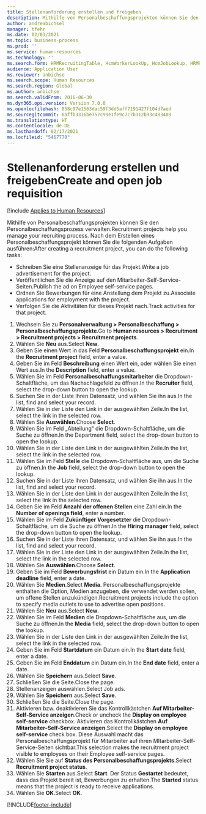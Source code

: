 ```yaml
---
title: Stellenanforderung erstellen und freigeben
description: Mithilfe von Personalbeschaffungsprojekten können Sie den Personalbeschaffungsprozess verwalten.
author: andreabichsel
manager: tfehr
ms.date: 02/03/2021
ms.topic: business-process
ms.prod: ''
ms.service: human-resources
ms.technology: ''
ms.search.form: HRMRecruitingTable, HcmWorkerLookUp, HcmJobLookup, HRMRecruitingMedia, HRMRecruitingJobAd, HcmPersonnelManagementWorkspace
audience: Application User
ms.reviewer: anbichse
ms.search.scope: Human Resources
ms.search.region: Global
ms.author: anbichse
ms.search.validFrom: 2016-06-30
ms.dyn365.ops.version: Version 7.0.0
ms.openlocfilehash: 858c97e1563dac59f3dd5aff7191427f104d7aed
ms.sourcegitcommit: 6affb3316be757c99e1fe9c7c7b312b93c483408
ms.translationtype: HT
ms.contentlocale: de-DE
ms.lasthandoff: 02/17/2021
ms.locfileid: "5467770"
---
```

# <a name="create-and-open-job-requisition"></a><span data-ttu-id="fa50a-103">Stellenanforderung erstellen und freigeben</span><span class="sxs-lookup"><span data-stu-id="fa50a-103">Create and open job requisition</span></span>

[!include [Applies to Human Resources](../includes/applies-to-hr.md)]

<span data-ttu-id="fa50a-104">Mithilfe von Personalbeschaffungsprojekten können Sie den Personalbeschaffungsprozess verwalten.</span><span class="sxs-lookup"><span data-stu-id="fa50a-104">Recruitment projects help you manage your recruiting process.</span></span> <span data-ttu-id="fa50a-105">Nach dem Erstellen eines Personalbeschaffungsprojekt können Sie die folgenden Aufgaben ausführen:</span><span class="sxs-lookup"><span data-stu-id="fa50a-105">After creating a recruitment project, you can do the following tasks:</span></span>

- <span data-ttu-id="fa50a-106">Schreiben Sie eine Stellenanzeige für das Projekt.</span><span class="sxs-lookup"><span data-stu-id="fa50a-106">Write a job advertisement for the project.</span></span>
- <span data-ttu-id="fa50a-107">Veröffentlichen Sie die Anzeige auf den Mitarbeiter-Self-Service-Seiten.</span><span class="sxs-lookup"><span data-stu-id="fa50a-107">Publish the ad on Employee self-service pages.</span></span>
- <span data-ttu-id="fa50a-108">Ordnen Sie Bewerbungen für eine Anstellung dem Projekt zu.</span><span class="sxs-lookup"><span data-stu-id="fa50a-108">Associate applications for employment with the project.</span></span>
- <span data-ttu-id="fa50a-109">Verfolgen Sie die Aktivitäten für dieses Projekt nach.</span><span class="sxs-lookup"><span data-stu-id="fa50a-109">Track activities for that project.</span></span> 

1. <span data-ttu-id="fa50a-110">Wechseln Sie zu **Personalverwaltung > Personalbeschaffung > Personalbeschaffungsprojekte**.</span><span class="sxs-lookup"><span data-stu-id="fa50a-110">Go to **Human resources > Recruitment > Recruitment projects > Recruitment projects**.</span></span>
2. <span data-ttu-id="fa50a-111">Wählen Sie **Neu** aus.</span><span class="sxs-lookup"><span data-stu-id="fa50a-111">Select **New**.</span></span>
3. <span data-ttu-id="fa50a-112">Geben Sie einen Wert in das Feld **Personalbeschaffungsprojekt** ein.</span><span class="sxs-lookup"><span data-stu-id="fa50a-112">In the **Recruitment project** field, enter a value.</span></span>
4. <span data-ttu-id="fa50a-113">Geben Sie im Feld **Beschreibung** einen Wert ein, oder wählen Sie einen Wert aus.</span><span class="sxs-lookup"><span data-stu-id="fa50a-113">In the **Description** field, enter a value.</span></span>
5. <span data-ttu-id="fa50a-114">Wählen Sie im Feld **Personalbeschaffungsmitarbeiter** die Dropdown-Schaltfläche, um das Nachschlagefeld zu öffnen.</span><span class="sxs-lookup"><span data-stu-id="fa50a-114">In the **Recruiter** field, select the drop-down button to open the lookup.</span></span>
6. <span data-ttu-id="fa50a-115">Suchen Sie in der Liste Ihren Datensatz, und wählen Sie ihn aus.</span><span class="sxs-lookup"><span data-stu-id="fa50a-115">In the list, find and select your record.</span></span>
7. <span data-ttu-id="fa50a-116">Wählen Sie in der Liste den Link in der ausgewählten Zeile.</span><span class="sxs-lookup"><span data-stu-id="fa50a-116">In the list, select the link in the selected row.</span></span>
8. <span data-ttu-id="fa50a-117">Wählen Sie **Auswählen**.</span><span class="sxs-lookup"><span data-stu-id="fa50a-117">Choose **Select**.</span></span>
9. <span data-ttu-id="fa50a-118">Wählen Sie im Feld „Abteilung“ die Dropdown-Schaltfläche, um die Suche zu öffnen.</span><span class="sxs-lookup"><span data-stu-id="fa50a-118">In the Department field, select the drop-down button to open the lookup.</span></span>
10. <span data-ttu-id="fa50a-119">Wählen Sie in der Liste den Link in der ausgewählten Zeile.</span><span class="sxs-lookup"><span data-stu-id="fa50a-119">In the list, select the link in the selected row.</span></span>
11. <span data-ttu-id="fa50a-120">Wählen Sie im Feld **Stelle** die Dropdown-Schaltfläche aus, um die Suche zu öffnen.</span><span class="sxs-lookup"><span data-stu-id="fa50a-120">In the **Job** field, select the drop-down button to open the lookup.</span></span>
12. <span data-ttu-id="fa50a-121">Suchen Sie in der Liste Ihren Datensatz, und wählen Sie ihn aus.</span><span class="sxs-lookup"><span data-stu-id="fa50a-121">In the list, find and select your record.</span></span>
13. <span data-ttu-id="fa50a-122">Wählen Sie in der Liste den Link in der ausgewählten Zeile.</span><span class="sxs-lookup"><span data-stu-id="fa50a-122">In the list, select the link in the selected row.</span></span>
14. <span data-ttu-id="fa50a-123">Geben Sie im Feld **Anzahl der offenen Stellen** eine Zahl ein.</span><span class="sxs-lookup"><span data-stu-id="fa50a-123">In the **Number of openings field**, enter a number.</span></span>
15. <span data-ttu-id="fa50a-124">Wählen Sie im Feld **Zukünftiger Vorgesetzter** die Dropdown-Schaltfläche, um die Suche zu öffnen.</span><span class="sxs-lookup"><span data-stu-id="fa50a-124">In the **Hiring manager** field, select the drop-down button to open the lookup.</span></span>
16. <span data-ttu-id="fa50a-125">Suchen Sie in der Liste Ihren Datensatz, und wählen Sie ihn aus.</span><span class="sxs-lookup"><span data-stu-id="fa50a-125">In the list, find and select your record.</span></span>
17. <span data-ttu-id="fa50a-126">Wählen Sie in der Liste den Link in der ausgewählten Zeile.</span><span class="sxs-lookup"><span data-stu-id="fa50a-126">In the list, select the link in the selected row.</span></span>
18. <span data-ttu-id="fa50a-127">Wählen Sie **Auswählen**.</span><span class="sxs-lookup"><span data-stu-id="fa50a-127">Choose **Select**.</span></span>
19. <span data-ttu-id="fa50a-128">Geben Sie im Feld **Bewerbungsfrist** ein Datum ein.</span><span class="sxs-lookup"><span data-stu-id="fa50a-128">In the **Application deadline** field, enter a date.</span></span>
20. <span data-ttu-id="fa50a-129">Wählen Sie **Medien**.</span><span class="sxs-lookup"><span data-stu-id="fa50a-129">Select **Media**.</span></span> <span data-ttu-id="fa50a-130">Personalbeschaffungsprojekte enthalten die Option, Medien anzugeben, die verwendet werden sollen, um offene Stellen anzukündigen.</span><span class="sxs-lookup"><span data-stu-id="fa50a-130">Recruitment projects include the option to specify media outlets to use to advertise open positions.</span></span>  
21. <span data-ttu-id="fa50a-131">Wählen Sie **Neu** aus.</span><span class="sxs-lookup"><span data-stu-id="fa50a-131">Select **New**.</span></span>
22. <span data-ttu-id="fa50a-132">Wählen Sie im Feld **Medien** die Dropdown-Schaltfläche aus, um die Suche zu öffnen.</span><span class="sxs-lookup"><span data-stu-id="fa50a-132">In the **Media** field, select the drop-down button to open the lookup.</span></span>
23. <span data-ttu-id="fa50a-133">Wählen Sie in der Liste den Link in der ausgewählten Zeile.</span><span class="sxs-lookup"><span data-stu-id="fa50a-133">In the list, select the link in the selected row.</span></span>
24. <span data-ttu-id="fa50a-134">Geben Sie im Feld **Startdatum** ein Datum ein.</span><span class="sxs-lookup"><span data-stu-id="fa50a-134">In the **Start date** field, enter a date.</span></span>
25. <span data-ttu-id="fa50a-135">Geben Sie im Feld **Enddatum** ein Datum ein.</span><span class="sxs-lookup"><span data-stu-id="fa50a-135">In the **End date** field, enter a date.</span></span>
26. <span data-ttu-id="fa50a-136">Wählen Sie **Speichern** aus.</span><span class="sxs-lookup"><span data-stu-id="fa50a-136">Select **Save**.</span></span>
27. <span data-ttu-id="fa50a-137">Schließen Sie die Seite.</span><span class="sxs-lookup"><span data-stu-id="fa50a-137">Close the page.</span></span>
28. <span data-ttu-id="fa50a-138">Stellenanzeigen auswählen.</span><span class="sxs-lookup"><span data-stu-id="fa50a-138">Select Job ads.</span></span>
29. <span data-ttu-id="fa50a-139">Wählen Sie **Speichern** aus.</span><span class="sxs-lookup"><span data-stu-id="fa50a-139">Select **Save**.</span></span>
30. <span data-ttu-id="fa50a-140">Schließen Sie die Seite.</span><span class="sxs-lookup"><span data-stu-id="fa50a-140">Close the page.</span></span>
31. <span data-ttu-id="fa50a-141">Aktivieren bzw. deaktivieren Sie das Kontrollkästchen **Auf Mitarbeiter-Self-Service anzeigen**.</span><span class="sxs-lookup"><span data-stu-id="fa50a-141">Check or uncheck the **Display on employee self-service** checkbox.</span></span> <span data-ttu-id="fa50a-142">Aktivieren das Kontrollkästchen **Auf Mitarbeiter-Self-Service anzeigen**.</span><span class="sxs-lookup"><span data-stu-id="fa50a-142">Select the **Display on employee self-service** check box.</span></span> <span data-ttu-id="fa50a-143">Diese Auswahl macht das Personalbeschaffungsprojekt für Mitarbeiter auf ihren MItarbeiter-Self-Service-Seiten sichtbar.</span><span class="sxs-lookup"><span data-stu-id="fa50a-143">This selection makes the recruitment project visible to employees on their Employee self-service pages.</span></span>
32. <span data-ttu-id="fa50a-144">Wählen Sie Sie auf **Status des Personalbeschaffungsprojekts**.</span><span class="sxs-lookup"><span data-stu-id="fa50a-144">Select **Recruitment project status**.</span></span>
33. <span data-ttu-id="fa50a-145">Wählen Sie **Starten** aus.</span><span class="sxs-lookup"><span data-stu-id="fa50a-145">Select **Start**.</span></span> <span data-ttu-id="fa50a-146">Der Status **Gestartet** bedeutet, dass das Projekt bereit ist, Bewerbungen zu erhalten.</span><span class="sxs-lookup"><span data-stu-id="fa50a-146">The **Started** status means that the project is ready to receive applications.</span></span>  
34. <span data-ttu-id="fa50a-147">Wählen Sie **OK**.</span><span class="sxs-lookup"><span data-stu-id="fa50a-147">Select **OK**.</span></span>

[!INCLUDE[footer-include](../includes/footer-banner.md)]